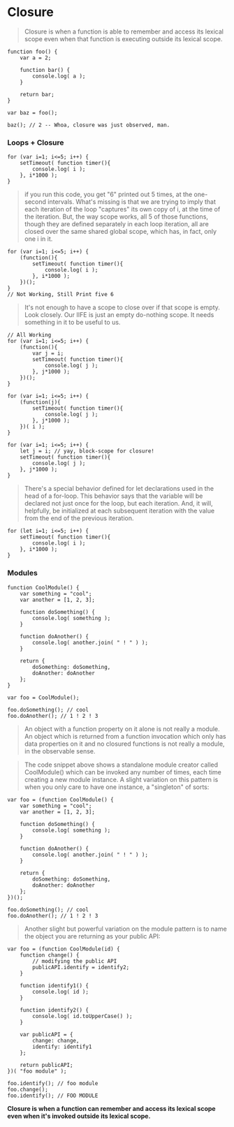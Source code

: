 # Closure

>Closure is when a function is able to remember and access its lexical scope even when that function is executing outside its lexical scope.
```
function foo() {
	var a = 2;

	function bar() {
		console.log( a );
	}

	return bar;
}

var baz = foo();

baz(); // 2 -- Whoa, closure was just observed, man.
```
### Loops + Closure
```
for (var i=1; i<=5; i++) {
	setTimeout( function timer(){
		console.log( i );
	}, i*1000 );
}
```
>if you run this code, you get "6" printed out 5 times, at the one-second intervals.
>What's missing is that we are trying to imply that each iteration of the loop "captures" its own copy of i, at the time of the iteration. But, the way scope works, all 5 of those functions, though they are defined separately in each loop iteration, all are closed over the same shared global scope, which has, in fact, only one i in it.
```
for (var i=1; i<=5; i++) {
	(function(){
		setTimeout( function timer(){
			console.log( i );
		}, i*1000 );
	})();
}
// Not Working, Still Print five 6
```
>It's not enough to have a scope to close over if that scope is empty. Look closely. Our IIFE is just an empty do-nothing scope. It needs something in it to be useful to us.

```
// All Working
for (var i=1; i<=5; i++) {
	(function(){
		var j = i;
		setTimeout( function timer(){
			console.log( j );
		}, j*1000 );
	})();
}

for (var i=1; i<=5; i++) {
	(function(j){
		setTimeout( function timer(){
			console.log( j );
		}, j*1000 );
	})( i );
}

for (var i=1; i<=5; i++) {
	let j = i; // yay, block-scope for closure!
	setTimeout( function timer(){
		console.log( j );
	}, j*1000 );
}
```
>There's a special behavior defined for let declarations used in the head of a for-loop. This behavior says that the variable will be declared not just once for the loop, but each iteration. And, it will, helpfully, be initialized at each subsequent iteration with the value from the end of the previous iteration.
```
for (let i=1; i<=5; i++) {
	setTimeout( function timer(){
		console.log( i );
	}, i*1000 );
}
```
### Modules
```
function CoolModule() {
	var something = "cool";
	var another = [1, 2, 3];

	function doSomething() {
		console.log( something );
	}

	function doAnother() {
		console.log( another.join( " ! " ) );
	}

	return {
		doSomething: doSomething,
		doAnother: doAnother
	};
}

var foo = CoolModule();

foo.doSomething(); // cool
foo.doAnother(); // 1 ! 2 ! 3
```
>An object with a function property on it alone is not really a module. An object which is returned from a function invocation which only has data properties on it and no closured functions is not really a module, in the observable sense.

>The code snippet above shows a standalone module creator called CoolModule() which can be invoked any number of times, each time creating a new module instance. A slight variation on this pattern is when you only care to have one instance, a "singleton" of sorts:
```
var foo = (function CoolModule() {
	var something = "cool";
	var another = [1, 2, 3];

	function doSomething() {
		console.log( something );
	}

	function doAnother() {
		console.log( another.join( " ! " ) );
	}

	return {
		doSomething: doSomething,
		doAnother: doAnother
	};
})();

foo.doSomething(); // cool
foo.doAnother(); // 1 ! 2 ! 3
```
>Another slight but powerful variation on the module pattern is to name the object you are returning as your public API:
```
var foo = (function CoolModule(id) {
	function change() {
		// modifying the public API
		publicAPI.identify = identify2;
	}

	function identify1() {
		console.log( id );
	}

	function identify2() {
		console.log( id.toUpperCase() );
	}

	var publicAPI = {
		change: change,
		identify: identify1
	};

	return publicAPI;
})( "foo module" );

foo.identify(); // foo module
foo.change();
foo.identify(); // FOO MODULE
```

**Closure is when a function can remember and access its lexical scope even when it's invoked outside its lexical scope.**
